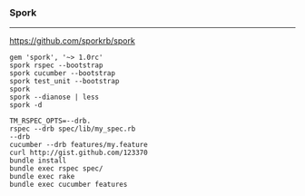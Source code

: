 ### Spork
---
https://github.com/sporkrb/spork

```
gem 'spork', '~> 1.0rc'
spork rspec --bootstrap
spork cucumber --bootstrap
spork test_unit --bootstrap
spork
spork --dianose | less
spork -d

TM_RSPEC_OPTS=--drb.
rspec --drb spec/lib/my_spec.rb
--drb
cucumber --drb features/my.feature
curl http://gist.github.com/123370
bundle install
bundle exec rspec spec/
bundle exec rake
bundle exec cucumber features
```

```
```

```
```

